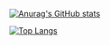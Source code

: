 [![Anurag's GitHub stats](https://github-readme-stats.vercel.app/api?username=oura-hideyoshi)](https://github.com/anuraghazra/github-readme-stats)

[![Top Langs](https://github-readme-stats.vercel.app/api/top-langs/?username=oura-hideyoshi)](https://github.com/anuraghazra/github-readme-stats)
